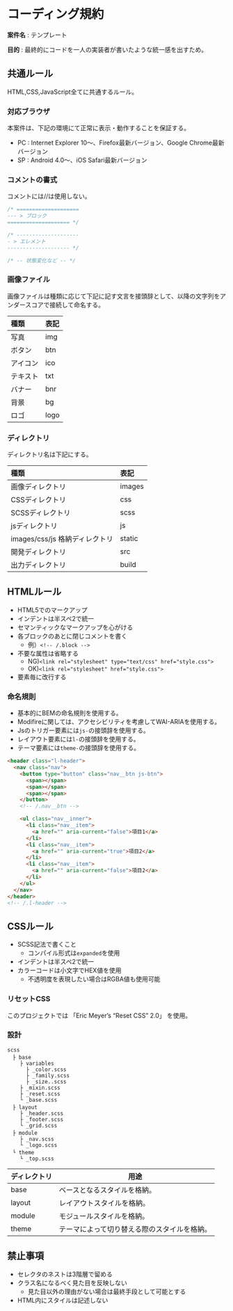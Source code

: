 # コーディング規約

**案件名** : テンプレート

**目的** : 最終的にコードを一人の実装者が書いたような統一感を出すため。

## 共通ルール

HTML,CSS,JavaScript全てに共通するルール。

### 対応ブラウザ

本案件は、下記の環境にて正常に表示・動作することを保証する。

- PC : Internet Explorer 10〜、Firefox最新バージョン、Google Chrome最新バージョン
- SP : Android 4.0〜、iOS Safari最新バージョン

### コメントの書式

コメントには//は使用しない。

```CSS
/* ====================
--- > ブロック
==================== */

/* --------------------
- > エレメント
-------------------- */

/* -- 状態変化など -- */
```

### 画像ファイル

画像ファイルは種類に応じて下記に記す文言を接頭辞として、以降の文字列をアンダースコアで接続して命名する。

| 種類| 表記 |
|:---|:---|
| 写真 | img |
| ボタン | btn |
| アイコン | ico |
| テキスト | txt |
| バナー | bnr |
| 背景 | bg |
| ロゴ | logo |

### ディレクトリ

ディレクトリ名は下記にする。

| 種類| 表記 |
|:---|:---|
| 画像ディレクトリ | images |
| CSSディレクトリ | css |
| SCSSディレクトリ | scss |
| jsディレクトリ | js |
| images/css/js 格納ディレクトリ | static |
| 開発ディレクトリ | src |
| 出力ディレクトリ | build |

## HTMLルール

- HTML5でのマークアップ
- インデントは半スペ2で統一
- セマンティックなマークアップを心がける
- 各ブロックのあとに閉じコメントを書く
  - 例）`<!-- /.block -->`
- 不要な属性は省略する
  - NG)`<link rel="stylesheet" type="text/css" href="style.css">`
  - OK)`<link rel="stylesheet" href="style.css">`
- 要素毎に改行する

### 命名規則

- 基本的にBEMの命名規則を使用する。
- Modifireに関しては、アクセシビリティを考慮してWAI-ARIAを使用する。
- Jsのトリガー要素には`js-`の接頭辞を使用する。
- レイアウト要素には`l-`の接頭辞を使用する。
- テーマ要素には`theme-`の接頭辞を使用する。

```HTML
<header class="l-header">
  <nav class="nav">
    <button type="button" class="nav__btn js-btn">
      <span></span>
      <span></span>
      <span></span>
    </button>
    <!-- /.nav__btn -->

    <ul class="nav__inner">
      <li class="nav__item">
        <a href="" aria-current="false">項目1</a>
      </li>
      <li class="nav__item">
        <a href="" aria-current="true">項目2</a>
      </li>
      <li class="nav__item">
        <a href="" aria-current="false">項目2</a>
      </li>
    </ul>
  </nav>
</header>
<!-- /.l-header -->
```

## CSSルール

- SCSS記法で書くこと
  - コンパイル形式は`expanded`を使用
- インデントは半スペ2で統一
- カラーコードは小文字でHEX値を使用
  - 不透明度を表現したい場合はRGBA値も使用可能

### リセットCSS

このプロジェクトでは 「Eric Meyer’s “Reset CSS” 2.0」 を使用。

### 設計

```
scss
　├ base
    ├ variables
      ├ _color.scss
      ├ _family.scss
      ├ _size..scss
    ├ _mixin.scss
    ├ _reset.scss
    └ _base.scss
　├ layout
    ├ _header.scss
    ├ _footer.scss
    └ _grid.scss
　├ module
    ├ _nav.scss
    └ _logo.scss
　└ theme
    └ _top.scss
```

ディレクトリ | 用途
---------- | ---------------------------------- |
base       | ベースとなるスタイルを格納。
layout     | レイアウトスタイルを格納。
module     | モジュールスタイルを格納。
theme      | テーマによって切り替える際のスタイルを格納。

## 禁止事項

- セレクタのネストは3階層で留める
- クラス名になるべく見た目を反映しない
  - 見た目以外の理由がない場合は最終手段として可能とする
- HTML内にスタイルは記述しない
